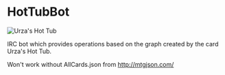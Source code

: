 # HotTubBot

![Urza's Hot Tub](http://i.imgur.com/rH6mNNg.jpg)

IRC bot which provides operations based on the graph created by the card Urza's Hot Tub.

Won't work without AllCards.json from http://mtgjson.com/
